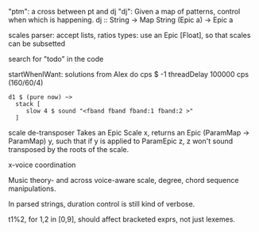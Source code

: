 "ptm": a cross between pt and dj
  "dj": Given a map of patterns, control when which is happening.
  dj :: String -> Map String (Epic a) -> Epic a

scales
  parser: accept lists, ratios
  types: use an Epic [Float], so that scales can be subsetted

search for "todo" in the code

startWhenIWant: solutions from Alex
    do cps $ -1
       threadDelay 100000
       cps (160/60/4)

    d1 $ (pure now) ~>
      stack [
         slow 4 $ sound "<fband fband fband:1 fband:2 >"
      ]

scale de-transposer
  Takes an Epic Scale x, returns an Epic (ParamMap -> ParamMap) y,
  such that if y is applied to ParamEpic z, z won't sound transposed
  by the roots of the scale.

x-voice coordination

Music theory- and across voice-aware scale, degree, chord sequence manipulations.

In parsed strings, duration control is still kind of verbose.

t1%2, for 1,2 in [0,9], should affect bracketed exprs, not just lexemes.
